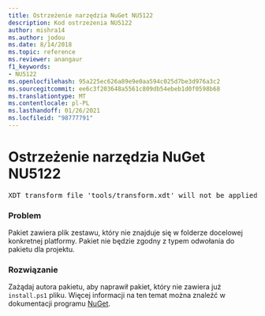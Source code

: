 ```yaml
---
title: Ostrzeżenie narzędzia NuGet NU5122
description: Kod ostrzeżenia NU5122
author: mishra14
ms.author: jodou
ms.date: 8/14/2018
ms.topic: reference
ms.reviewer: anangaur
f1_keywords:
- NU5122
ms.openlocfilehash: 95a225ec626a89e9e0aa594c025d7be3d976a3c2
ms.sourcegitcommit: ee6c3f203648a5561c809db54ebeb1d0f0598b68
ms.translationtype: MT
ms.contentlocale: pl-PL
ms.lasthandoff: 01/26/2021
ms.locfileid: "98777791"
---
```

# <a name="nuget-warning-nu5122"></a>Ostrzeżenie narzędzia NuGet NU5122
<pre>XDT transform file 'tools/transform.xdt' will not be applied when the package is installed after the migration.</pre>

### <a name="issue"></a>Problem

Pakiet zawiera plik zestawu, który nie znajduje się w folderze docelowej konkretnej platformy. Pakiet nie będzie zgodny z typem odwołania do pakietu dla projektu.


### <a name="solution"></a>Rozwiązanie

Zażądaj autora pakietu, aby naprawił pakiet, który nie zawiera już `install.ps1` pliku. Więcej informacji na ten temat można znaleźć w dokumentacji programu [NuGet](../../consume-packages/migrate-packages-config-to-package-reference.md).
